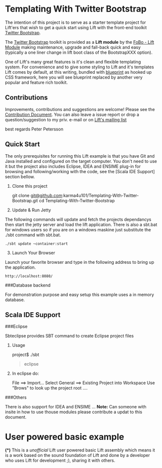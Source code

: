 Templating With Twitter Bootstrap
=================================
 
The intention of this project is to serve as a starter template project for Lift'ers that wish to get a quick start using Lift with 
the front-end toolkit [Twitter Bootstrap](http://twitter.github.com/bootstrap/). 

The [Twitter Bootstrap](http://twitter.github.com/bootstrap/) toolkit is provided as a **Lift module** by the [FoBo - Lift Module](https://github.com/karma4u101/FoBo) making maintenance, upgrade and fall-back quick and easy (typically a one liner change in lift boot class of the BootstrapXXX option). 
  
One of Lift's many great features is it's clean and flexible templating system. For convenience and to give some styling 
to Lift and it's templates Lift comes by default, at this writing, bundled with [blueprint](http://blueprintcss.org/) as hooked 
up CSS framework, here you will see blueprint replaced by another very popular and feature rich toolkit. 

Contributions
-------------
Improvements, contributions and suggestions are welcome! Please see the [Contribution Document](https://github.com/karma4u101/Templating-With-Twitter-Bootstrap/blob/master/CONTRIBUTING.md). You can also leave a issue report or drop a question/suggestion to my priv. e-mail or on [Lift's mailing list](http://groups.google.com/group/liftweb/) 


best regards Peter Petersson 

Quick Start
-----------
The only prerequisites for running this Lift example is that you have Git and Java installed and configured on the target computer.
You don't need to use it but the project also includes Eclipse, IDEA and ENSIME plug-in for browsing and following/working with the code, see the [Scala IDE Support] section bellow.   
 

1) Clone this project

	git clone git@github.com:karma4u101/Templating-With-Twitter-Bootstrap.git
	cd Templating-With-Twitter-Bootstrap

2) Update & Run Jetty

The following commands will update and fetch the projects dependancys then start the jetty server and load the lift application. 
There is also a sbt.bat for windows users so if you are on a windows maskine just substitute the ./sbt command with sbt.bat.

	./sbt update ~container:start

3) Launch Your Browser

Launch your favorite browser and type in the following address to bring up the application.
	
	http://localhost:8080/

###Database backend

For demonstration purpose and easy setup this example uses a in memory database. 

Scala IDE Support 
-----------------

###Eclipse 

Sbteclipse provides SBT command to create Eclipse project files

1) Usage

	project$ ./sbt
	> eclipse 

2) In eclipse do: 

	File ==> Import...
	Select General ==> Existing Project into Workspace 
	Use "Brows" to look up the project root ....

###Others

There is also support for IDEA and ENSIME ... 
**Note:** Can someone with insite in how to use thouse modules please contribute a updat to this document.

User powered basic example 
==========================
**(*)** This is a _unofficial_ Lift user powered basic Lift assembly which means it is a work based on the 
sound foundation of Lift and done by a developer who uses Lift for development ;), sharing it with others.
